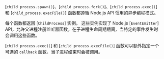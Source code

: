 
[`child_process.spawn()`]、[`child_process.fork()`]、[`child_process.exec()`] 和 [`child_process.execFile()`] 函数都遵循 Node.js API 惯用的异步编程模式。

每个函数都返回 [`ChildProcess`] 实例。
这些实例实现了 Node.js [`EventEmitter`] API，允许父进程注册监听器函数，在子进程生命周期期间，当特定的事件发生时会调用这些函数。

[`child_process.exec()`] 和 [`child_process.execFile()`] 函数可以额外指定一个可选的 `callback` 函数，当子进程结束时会被调用。

